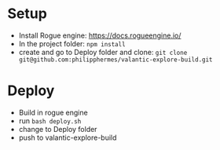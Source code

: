 # Setup

* Install Rogue engine: https://docs.rogueengine.io/
* In the project folder: `npm install`
* create and go to Deploy folder and clone: `git clone git@github.com:philipphermes/valantic-explore-build.git`

# Deploy
* Build in rogue engine
* run `bash deploy.sh`
* change to Deploy folder
* push to valantic-explore-build